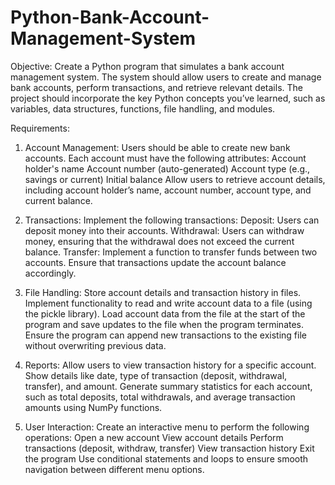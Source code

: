 # Python-Bank-Account-Management-System

Objective:
Create a Python program that simulates a bank account management system. The system should allow users to create and manage bank accounts, perform transactions, and retrieve relevant details. The project should incorporate the key Python concepts you’ve learned, such as variables, data structures, functions, file handling, and modules.

Requirements:
1. Account Management:
Users should be able to create new bank accounts. Each account must have the following attributes:
Account holder's name
Account number (auto-generated)
Account type (e.g., savings or current)
Initial balance
Allow users to retrieve account details, including account holder’s name, account number, account type, and current balance.

2. Transactions:
Implement the following transactions:
Deposit: Users can deposit money into their accounts.
Withdrawal: Users can withdraw money, ensuring that the withdrawal does not exceed the current balance.
Transfer: Implement a function to transfer funds between two accounts.
Ensure that transactions update the account balance accordingly.

3. File Handling:
Store account details and transaction history in files.
Implement functionality to read and write account data to a file (using the pickle library).
Load account data from the file at the start of the program and save updates to the file when the program terminates.
Ensure the program can append new transactions to the existing file without overwriting previous data.

4. Reports:
Allow users to view transaction history for a specific account.
Show details like date, type of transaction (deposit, withdrawal, transfer), and amount.
Generate summary statistics for each account, such as total deposits, total withdrawals, and average transaction amounts using NumPy functions.

5. User Interaction:
Create an interactive menu to perform the following operations:
Open a new account
View account details
Perform transactions (deposit, withdraw, transfer)
View transaction history
Exit the program
Use conditional statements and loops to ensure smooth navigation between different menu options.


